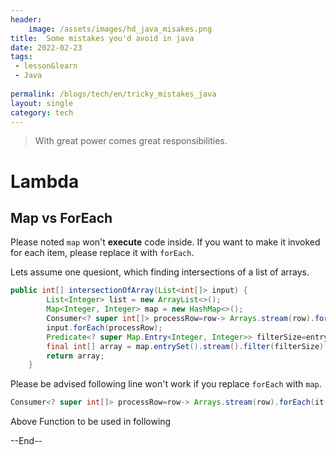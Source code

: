 ```yaml
---
header:
    image: /assets/images/hd_java_misakes.png
title:  Some mistakes you'd avoid in java
date: 2022-02-23
tags:
 - lesson&learn
 - Java
 
permalink: /blogs/tech/en/tricky_mistakes_java
layout: single
category: tech
---
```


> With great power comes great responsibilities.


# Lambda

## Map vs ForEach
Please noted `map` won't **execute** code inside. If you want to make it invoked for each item, please replace it with `forEach`.

Lets assume one quesiont, which finding intersections of a list of arrays.

```java
public int[] intersectionOfArray(List<int[]> input) {
        List<Integer> list = new ArrayList<>();
        Map<Integer, Integer> map = new HashMap<>();
        Consumer<? super int[]> processRow=row-> Arrays.stream(row).forEach(it->map.put(it,map.getOrDefault(it,0)+1));
        input.forEach(processRow);
        Predicate<? super Map.Entry<Integer, Integer>> filterSize=entry->entry.getValue()==input.size();
        final int[] array = map.entrySet().stream().filter(filterSize).map(Map.Entry::getKey).mapToInt(i -> i).toArray();
        return array;
    }
```

Please be advised following line won't work if you replace `forEach` with `map`.

```java
Consumer<? super int[]> processRow=row-> Arrays.stream(row).forEach(it->map.put(it,map.getOrDefault(it,0)+1));
```

Above Function to be used in following

--End--



